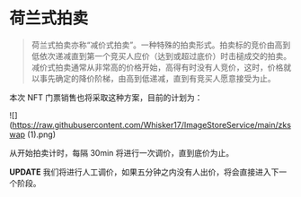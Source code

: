 # 荷兰式拍卖

> 荷兰式拍卖亦称“减价式拍卖”。一种特殊的拍卖形式。拍卖标的竞价由高到低依次递减直到第一个竞买人应价（达到或超过底价）时击槌成交的拍卖。减价式拍卖通常从非常高的价格开始，高得有时没有人竞价，这时，价格就以事先确定的降价阶梯，由高到低递减，直到有竞买人愿意接受为止。

本次 NFT 门票销售也将采取这种方案，目前的计划为：

![](https://raw.githubusercontent.com/Whisker17/ImageStoreService/main/zkswap (1).png)

从开始拍卖计时，每隔 30min 将进行一次调价，直到底价为止。

**UPDATE**
我们将进行人工调价，如果五分钟之内没有人出价，将会直接进入下一个阶段。